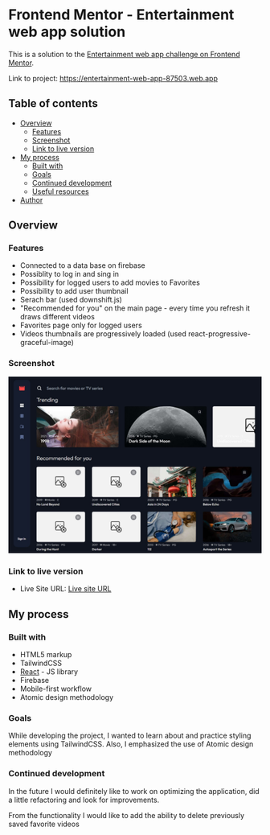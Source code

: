 # Frontend Mentor - Entertainment web app solution

This is a solution to the [Entertainment web app challenge on Frontend Mentor](https://www.frontendmentor.io/challenges/entertainment-web-app-J-UhgAW1X).

Link to project: https://entertainment-web-app-87503.web.app

## Table of contents

- [Overview](#overview)
  - [Features](#the-challenge)
  - [Screenshot](#screenshot)
  - [Link to live version](#links)
- [My process](#my-process)
  - [Built with](#built-with)
  - [Goals](#what-i-learned)
  - [Continued development](#continued-development)
  - [Useful resources](#useful-resources)
- [Author](#author)

## Overview

### Features

- Connected to a data base on firebase
- Possiblity to log in and sing in
- Possibility for logged users to add movies to Favorites
- Possibility to add user thumbnail
- Serach bar (used downshift.js)
- "Recommended for you" on the main page - every time you refresh it draws different videos
- Favorites page only for logged users
- Videos thumbnails are progressively loaded (used react-progressive-graceful-image)

### Screenshot

![](./screenshot.jpg)

### Link to live version

- Live Site URL: [Live site URL](https://entertainment-web-app-87503.web.app)

## My process

### Built with

- HTML5 markup
- TailwindCSS
- [React](https://reactjs.org/) - JS library
- Firebase
- Mobile-first workflow
- Atomic design methodology

### Goals

While developing the project, I wanted to learn about and practice styling elements using TailwindCSS. Also, I emphasized the use of Atomic design methodology

### Continued development

In the future I would definitely like to work on optimizing the application, did a little refactoring and look for improvements.

From the functionality I would like to add the ability to delete previously saved favorite videos
